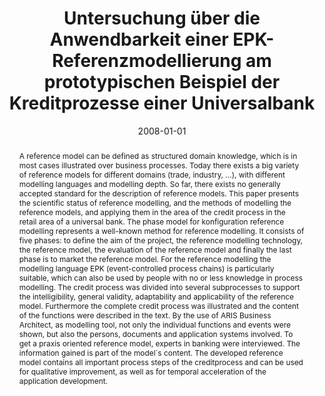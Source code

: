 ---
abstract: 'A reference model can be defined as structured domain knowledge, which
  is in most cases illustrated over business processes. Today there exists a big variety
  of reference models for different domains (trade, industry, ...), with different
  modelling languages and modelling depth. So far, there exists no generally accepted
  standard for the description of reference models. This paper presents the scientific
  status of reference modelling, and the methods of modelling the reference models,
  and applying them in the area of the credit process in the retail area of a universal
  bank. The phase model for konfiguration reference modelling represents a well-known
  method for reference modelling. It consists of five phases: to define the aim of
  the project, the reference modelling technology, the reference model, the evaluation
  of the reference model and finally the last phase is to market the reference model.
  For the reference modelling the modelling language EPK (event-controlled process
  chains) is particularly suitable, which can also be used by people with no or less
  knowledge in process modelling. The credit process was divided into several subprocesses
  to support the intelligibility, general validity, adaptability and applicability
  of the reference model. Furthermore the complete credit process was illustrated
  and the content of the functions were described in the text. By the use of ARIS
  Business Architect, as modelling tool, not only the individual functions and events
  were shown, but also the persons, documents and application systems involved. To
  get a praxis oriented reference model, experts in banking were interviewed. The
  information gained is part of the model´s content. The developed reference model
  contains all important process steps of the creditprocess and can be used for qualitative
  improvement, as well as for temporal acceleration of the application development.'
authors:
- Doris Lederer
date: '2008-01-01'
featured: false
publication_types:
- '7'
publishDate: '2008-01-01'
title: Untersuchung über die Anwendbarkeit einer EPK-Referenzmodellierung am prototypischen
  Beispiel der Kreditprozesse einer Universalbank
url_pdf: ''
---